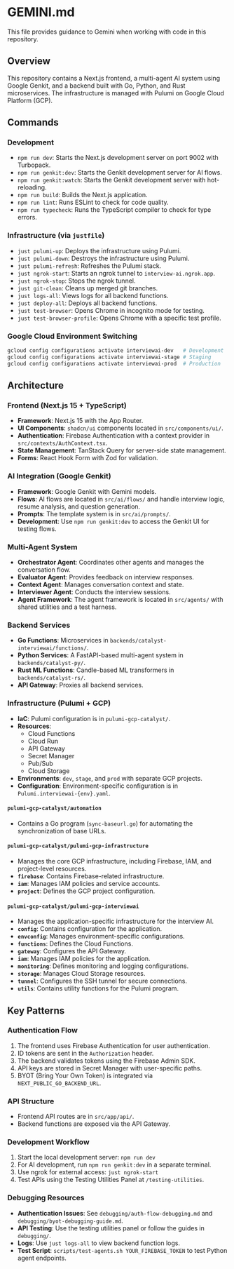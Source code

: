 # GEMINI.md

This file provides guidance to Gemini when working with code in this repository.

## Overview

This repository contains a Next.js frontend, a multi-agent AI system using Google Genkit, and a backend built with Go, Python, and Rust microservices. The infrastructure is managed with Pulumi on Google Cloud Platform (GCP).

## Commands

### Development

- `npm run dev`: Starts the Next.js development server on port 9002 with Turbopack.
- `npm run genkit:dev`: Starts the Genkit development server for AI flows.
- `npm run genkit:watch`: Starts the Genkit development server with hot-reloading.
- `npm run build`: Builds the Next.js application.
- `npm run lint`: Runs ESLint to check for code quality.
- `npm run typecheck`: Runs the TypeScript compiler to check for type errors.

### Infrastructure (via `justfile`)

- `just pulumi-up`: Deploys the infrastructure using Pulumi.
- `just pulumi-down`: Destroys the infrastructure using Pulumi.
- `just pulumi-refresh`: Refreshes the Pulumi stack.
- `just ngrok-start`: Starts an ngrok tunnel to `interview-ai.ngrok.app`.
- `just ngrok-stop`: Stops the ngrok tunnel.
- `just git-clean`: Cleans up merged git branches.
- `just logs-all`: Views logs for all backend functions.
- `just deploy-all`: Deploys all backend functions.
- `just test-browser`: Opens Chrome in incognito mode for testing.
- `just test-browser-profile`: Opens Chrome with a specific test profile.

### Google Cloud Environment Switching

```bash
gcloud config configurations activate interviewai-dev   # Development
gcloud config configurations activate interviewai-stage # Staging
gcloud config configurations activate interviewai-prod  # Production
```

## Architecture

### Frontend (Next.js 15 + TypeScript)

- **Framework**: Next.js 15 with the App Router.
- **UI Components**: `shadcn/ui` components located in `src/components/ui/`.
- **Authentication**: Firebase Authentication with a context provider in `src/contexts/AuthContext.tsx`.
- **State Management**: TanStack Query for server-side state management.
- **Forms**: React Hook Form with Zod for validation.

### AI Integration (Google Genkit)

- **Framework**: Google Genkit with Gemini models.
- **Flows**: AI flows are located in `src/ai/flows/` and handle interview logic, resume analysis, and question generation.
- **Prompts**: The template system is in `src/ai/prompts/`.
- **Development**: Use `npm run genkit:dev` to access the Genkit UI for testing flows.

### Multi-Agent System

- **Orchestrator Agent**: Coordinates other agents and manages the conversation flow.
- **Evaluator Agent**: Provides feedback on interview responses.
- **Context Agent**: Manages conversation context and state.
- **Interviewer Agent**: Conducts the interview sessions.
- **Agent Framework**: The agent framework is located in `src/agents/` with shared utilities and a test harness.

### Backend Services

- **Go Functions**: Microservices in `backends/catalyst-interviewai/functions/`.
- **Python Services**: A FastAPI-based multi-agent system in `backends/catalyst-py/`.
- **Rust ML Functions**: Candle-based ML transformers in `backends/catalyst-rs/`.
- **API Gateway**: Proxies all backend services.

### Infrastructure (Pulumi + GCP)

- **IaC**: Pulumi configuration is in `pulumi-gcp-catalyst/`.
- **Resources**:
  - Cloud Functions
  - Cloud Run
  - API Gateway
  - Secret Manager
  - Pub/Sub
  - Cloud Storage
- **Environments**: `dev`, `stage`, and `prod` with separate GCP projects.
- **Configuration**: Environment-specific configuration is in `Pulumi.interviewai-{env}.yaml`.

#### `pulumi-gcp-catalyst/automation`

- Contains a Go program (`sync-baseurl.go`) for automating the synchronization of base URLs.

#### `pulumi-gcp-catalyst/pulumi-gcp-infrastructure`

- Manages the core GCP infrastructure, including Firebase, IAM, and project-level resources.
- **`firebase`**: Contains Firebase-related infrastructure.
- **`iam`**: Manages IAM policies and service accounts.
- **`project`**: Defines the GCP project configuration.

#### `pulumi-gcp-catalyst/pulumi-gcp-interviewai`

- Manages the application-specific infrastructure for the interview AI.
- **`config`**: Contains configuration for the application.
- **`envconfig`**: Manages environment-specific configurations.
- **`functions`**: Defines the Cloud Functions.
- **`gateway`**: Configures the API Gateway.
- **`iam`**: Manages IAM policies for the application.
- **`monitoring`**: Defines monitoring and logging configurations.
- **`storage`**: Manages Cloud Storage resources.
- **`tunnel`**: Configures the SSH tunnel for secure connections.
- **`utils`**: Contains utility functions for the Pulumi program.

## Key Patterns

### Authentication Flow

1. The frontend uses Firebase Authentication for user authentication.
2. ID tokens are sent in the `Authorization` header.
3. The backend validates tokens using the Firebase Admin SDK.
4. API keys are stored in Secret Manager with user-specific paths.
5. BYOT (Bring Your Own Token) is integrated via `NEXT_PUBLIC_GO_BACKEND_URL`.

### API Structure

- Frontend API routes are in `src/app/api/`.
- Backend functions are exposed via the API Gateway.

### Development Workflow

1. Start the local development server: `npm run dev`
2. For AI development, run `npm run genkit:dev` in a separate terminal.
3. Use ngrok for external access: `just ngrok-start`
4. Test APIs using the Testing Utilities Panel at `/testing-utilities`.

### Debugging Resources

- **Authentication Issues**: See `debugging/auth-flow-debugging.md` and `debugging/byot-debugging-guide.md`.
- **API Testing**: Use the testing utilities panel or follow the guides in `debugging/`.
- **Logs**: Use `just logs-all` to view backend function logs.
- **Test Script**: `scripts/test-agents.sh YOUR_FIREBASE_TOKEN` to test Python agent endpoints.
